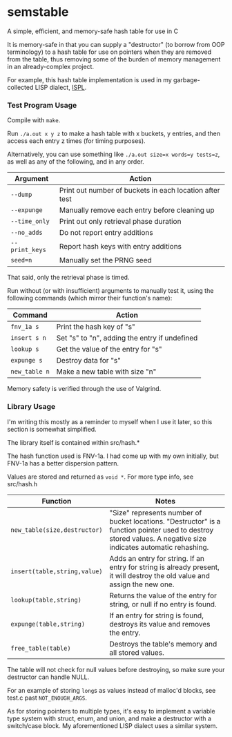 # semstable
A simple, efficient, and memory-safe hash table for use in C

It is memory-safe in that you can supply a "destructor" (to borrow from OOP terminology) to a hash table
for use on pointers when they are removed from the table,
thus removing some of the burden of memory management in an already-complex project.

For example, this hash table implementation is used in my garbage-collected LISP dialect, [ISPL](../../../ispl).

### Test Program Usage

Compile with `make`.

Run `./a.out x y z` to make a hash table with x buckets, y entries, and then access each entry z times (for timing purposes).

Alternatively, you can use something like `./a.out size=x words=y tests=z`, as well as any of the following, and in any order.

Argument       | Action
---            | ---
`--dump`       | Print out number of buckets in each location after test
`--expunge`    | Manually remove each entry before cleaning up
`--time_only`  | Print out only retrieval phase duration
`--no_adds`    | Do not report entry additions
`--print_keys` | Report hash keys with entry additions
`seed=n`       | Manually set the PRNG seed

That said, only the retrieval phase is timed.

Run without (or with insufficient) arguments to manually test it, using the following commands (which mirror their function's name):

Command       | Action
---           | ---
`fnv_1a s`    | Print the hash key of "s"
`insert s n`  | Set "s" to "n", adding the entry if undefined
`lookup s`    | Get the value of the entry for "s"
`expunge s`   | Destroy data for "s"
`new_table n` | Make a new table with size "n"

Memory safety is verified through the use of Valgrind.

### Library Usage

I'm writing this mostly as a reminder to myself when I use it later, so this section is somewhat simplified.

The library itself is contained within src/hash.\*

The hash function used is FNV-1a. I had come up with my own initially, but FNV-1a has a better dispersion pattern.

Values are stored and returned as `void *`. For more type info, see src/hash.h

Function                     | Notes
---                          | ---
`new_table(size,destructor)` | "Size" represents number of bucket locations. "Destructor" is a function pointer used to destroy stored values. A negative size indicates automatic rehashing.
`insert(table,string,value)` | Adds an entry for string. If an entry for string is already present, it will destroy the old value and assign the new one.
`lookup(table,string)`       | Returns the value of the entry for string, or null if no entry is found.
`expunge(table,string)`      | If an entry for string is found, destroys its value and removes the entry.
`free_table(table)`          | Destroys the table's memory and all stored values.

The table will not check for null values before destroying, so make sure your destructor can handle NULL.

For an example of storing `long`s as values instead of malloc'd blocks, see test.c past `NOT_ENOUGH_ARGS`.

As for storing pointers to multiple types, it's easy to implement a variable type system with struct, enum, and union, and make a destructor with a switch/case block.
My aforementioned LISP dialect uses a similar system.

